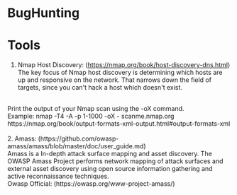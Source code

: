 # BugHunting


# Tools
1. Nmap Host Discovery: (https://nmap.org/book/host-discovery-dns.html) <br>
The key focus of Nmap host discovery is determining which hosts are up and responsive on the network. That narrows down the field of targets, since you can't hack a host which doesn't exist. <br>
<br>
Print the output of your Nmap scan using the -oX command.<br>
Example: nmap -T4 -A -p 1-1000 -oX - scanme.nmap.org<br>
https://nmap.org/book/output-formats-xml-output.html#output-formats-xml<br>
<br>
2. Amass: (https://github.com/owasp-amass/amass/blob/master/doc/user_guide.md)<br>
Amass is a In-depth attack surface mapping and asset discovery. The OWASP Amass Project performs network mapping of attack surfaces and external asset discovery using open source information gathering and active reconnaissance techniques.
<br>
Owasp Official: (https://owasp.org/www-project-amass/)
